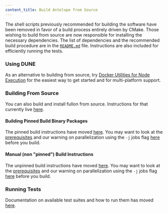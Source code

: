 ```yaml
---
content_title: Build Antelope from Source
---
```


The shell scripts previously recommended for building the software have been removed in favor of a build process entirely driven by CMake. Those wishing to build from source are now responsible for installing the necessary dependencies. The list of dependencies and the recommended build procedure are in the [`README.md`](https://github.com/AntelopeIO/fullon/blob/main/README.md) file. Instructions are also included for efficiently running the tests.

### Using DUNE
As an alternative to building from source, try [Docker Utilities for Node Execution](https://github.com/AntelopeIO/DUNE) for the easiest way to get started and for multi-platform support.

### Building From Source
You can also build and install fullon from source. Instructions for that currently live [here](https://github.com/AntelopeIO/fullon/blob/main/README.md#build-and-install-from-source).

#### Building Pinned Build Binary Packages
The pinned build instructions have moved [here](https://github.com/AntelopeIO/fullon/blob/main/README.md#pinned-build). You may want to look at the [prerequisites](https://github.com/AntelopeIO/fullon/blob/main/README.md#prerequisites) and our warning on parallelization using the `-j` jobs flag [here](https://github.com/AntelopeIO/fullon/blob/main/README.md#step-3---build) before you build.

#### Manual (non "pinned") Build Instructions
The unpinned build instructions have moved [here](https://github.com/AntelopeIO/fullon/blob/main/README.md#unpinned-build). You may want to look at the [prerequisites](https://github.com/AntelopeIO/fullon/blob/main/README.md#prerequisites) and our warning on parallelization using the `-j` jobs flag [here](https://github.com/AntelopeIO/fullon/blob/main/README.md#step-3---build) before you build.

### Running Tests
Documentation on available test suites and how to run them has moved [here](https://github.com/AntelopeIO/fullon/blob/main/README.md#test).
